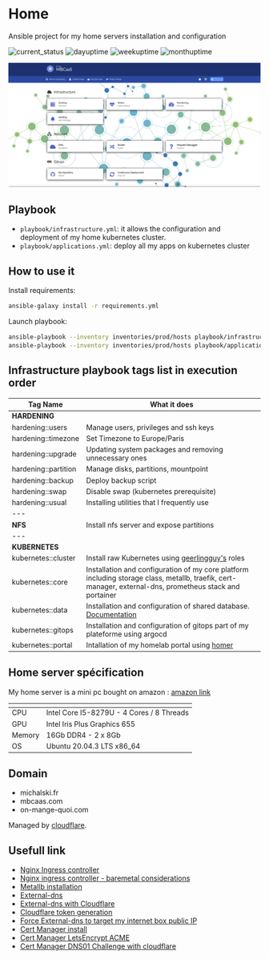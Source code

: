 # Home

Ansible project for my home servers installation and configuration

![current_status](https://badgen.net/uptime-robot/status/m790388301-92dab7d4940a19327eb6a1b6)
![dayuptime](https://badgen.net/uptime-robot/day/m790388301-92dab7d4940a19327eb6a1b6)
![weekuptime](https://badgen.net/uptime-robot/week/m790388301-92dab7d4940a19327eb6a1b6)
![monthuptime](https://badgen.net/uptime-robot/month/m790388301-92dab7d4940a19327eb6a1b6)

![mbcaas_portal](docs/portal_screenshot.png)

## Playbook

- `playbook/infrastructure.yml`: it allows the configuration and deployment of my home kubernetes cluster.
- `playbook/applications.yml`: deploy all my apps on kubernetes cluster

## How to use it

Install requirements:

```bash
ansible-galaxy install -r requirements.yml
```

Launch playbook:

```bash
ansible-playbook --inventory inventories/prod/hosts playbook/infrastructure.yml --vault-pass-file ./pwd.vault
ansible-playbook --inventory inventories/prod/hosts playbook/applications.yml --vault-pass-file ./pwd.vault
```

## Infrastructure playbook tags list in execution order

|     Tag Name                      | What it does    |
|     ---                           | ---               |
|     **HARDENING**                 |                   |
|     hardening::users              |  Manage users, privileges and ssh keys |
|     hardening::timezone           |  Set Timezone to Europe/Paris |
|     hardening::upgrade            |  Updating system packages and removing unnecessary ones |
|     hardening::partition          |  Manage disks, partitions, mountpoint |
|     hardening::backup             |  Deploy backup script |
|     hardening::swap               |  Disable swap (kubernetes prerequisite) |
|     hardening::usual              |  Installing utilities that I frequently use |
|     ---                           |                   |
|     **NFS**                       |  Install nfs server and expose partitions |
|     ---                           |                   |
|     **KUBERNETES**                |                   |
|     kubernetes::cluster           |  Install raw Kubernetes using [geerlingguy's](https://github.com/geerlingguy) roles |
|     kubernetes::core              |  Installation and configuration of my core platform including storage class, metallb, traefik, cert-manager, external-dns, prometheus stack and portainer |
|     kubernetes::data              |  Installation and configuration of shared database. [Documentation](./docs/database.md) |
|     kubernetes::gitops            |  Installation and configuration  of gitops part of my plateforme using argocd |
|     kubernetes::portal            |  Intallation of my homelab portal using [homer](https://github.com/bastienwirtz/homer) |


## Home server spécification

My home server is a mini pc bought on amazon : [amazon link](https://www.amazon.fr/gp/product/B0919ZGR1R)

| <!-- -->    | <!-- -->    |
|---|---|
| CPU | Intel Core I5-8279U - 4 Cores /  8 Threads |
| GPU | Intel Iris Plus Graphics 655 |
| Memory | 16Gb DDR4 - 2 x 8Gb |
| OS | Ubuntu 20.04.3 LTS x86_64 |

## Domain

- michalski.fr
- mbcaas.com
- on-mange-quoi.com

Managed by [cloudflare](https://www.cloudflare.com/).

## Usefull link

- [Nginx Ingress controller](https://kubernetes.github.io/ingress-nginx/)
- [Nginx ingress controller - baremetal considerations](https://kubernetes.github.io/ingress-nginx/deploy/baremetal/)
- [Metallb installation](https://metallb.universe.tf/installation/)
- [External-dns](https://github.com/kubernetes-sigs/external-dns)
- [External-dns with Cloudflare](https://github.com/kubernetes-sigs/external-dns/blob/master/docs/tutorials/cloudflare.md)
- [Cloudflare token generation](https://support.cloudflare.com/hc/fr-fr/articles/200167836-Gestion-des-jetons-et-cl%C3%A9s-de-l-API#12345680)
- [Force External-dns to target my internet box public IP](https://github.com/kubernetes-sigs/external-dns/blob/master/docs/faq.md#are-other-ingress-controllers-supported)
- [Cert Manager install](https://cert-manager.io/docs/installation/)
- [Cert Manager LetsEncrypt ACME](https://cert-manager.io/docs/configuration/acme/)
- [Cert Manager DNS01 Challenge with cloudflare](https://cert-manager.io/docs/configuration/acme/dns01/cloudflare/)
